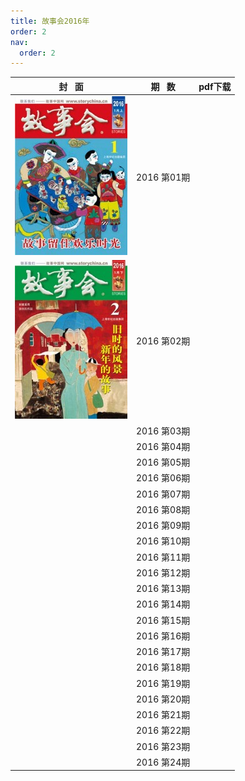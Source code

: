 ```yaml
---
title: 故事会2016年
order: 2
nav:
  order: 2
---
```

|                          封   面                          |  期   数  | pdf下载 |
| :---------------------------------------------------------: | :---------: | ------- |
| ![img](../../../public/images/gushihui/gsh2016/gsh201601.jpg) | 2016 第01期 |         |
| ![img](../../../public/images/gushihui/gsh2016/gsh201602.jpg) | 2016 第02期 |         |
|                                                            | 2016 第03期 |         |
|                                                            | 2016 第04期 |         |
|                                                            | 2016 第05期 |         |
|                                                            | 2016 第06期 |         |
|                                                            | 2016 第07期 |         |
|                                                            | 2016 第08期 |         |
|                                                            | 2016 第09期 |         |
|                                                            | 2016 第10期 |         |
|                                                            | 2016 第11期 |         |
|                                                            | 2016 第12期 |         |
|                                                            | 2016 第13期 |         |
|                                                            | 2016 第14期 |         |
|                                                            | 2016 第15期 |         |
|                                                            | 2016 第16期 |         |
|                                                            | 2016 第17期 |         |
|                                                            | 2016 第18期 |         |
|                                                            | 2016 第19期 |         |
|                                                            | 2016 第20期 |         |
|                                                            | 2016 第21期 |         |
|                                                            | 2016 第22期 |         |
|                                                            | 2016 第23期 |         |
|                                                            | 2016 第24期 |         |
